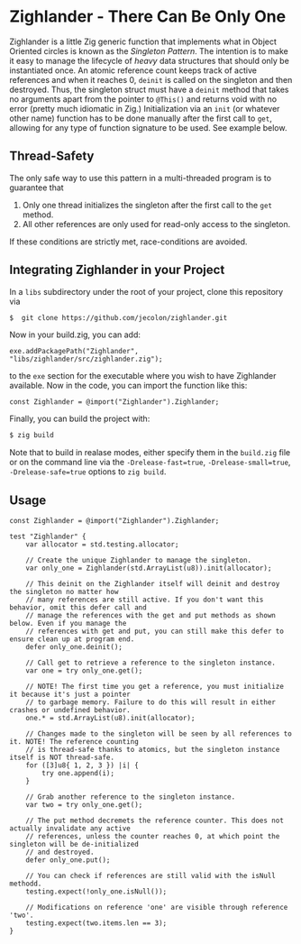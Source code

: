 # Zighlander - There Can Be Only One
Zighlander is a little Zig generic function that implements what in Object Oriented circles is
known as the *Singleton Pattern*. The intention is to make it easy to manage the lifecycle of *heavy* 
data structures that should only be instantiated once. An atomic reference count keeps track of 
active references and when it reaches 0, `deinit` is called on the singleton and then destroyed.
Thus, the singleton struct must have a `deinit` method that takes no arguments apart from the pointer
to `@This()` and returns void with no error (pretty much idiomatic in Zig.) Initialization via an 
`init` (or whatever other name) function has to be done manually after the first call to `get`, 
allowing for any type of function signature to be used. See example below.

## Thread-Safety
The only safe way to use this pattern in a multi-threaded program is to guarantee that

1. Only one thread initializes the singleton after the first call to the `get` method.
2. All other references are only used for read-only access to the singleton.

If these conditions are strictly met, race-conditions are avoided.

## Integrating Zighlander in your Project
In a `libs` subdirectory under the root of your project, clone this repository via

```sh
$  git clone https://github.com/jecolon/zighlander.git
```

Now in your build.zig, you can add:

```zig
exe.addPackagePath("Zighlander", "libs/zighlander/src/zighlander.zig");
```

to the `exe` section for the executable where you wish to have Zighlander available. Now in the code, you
can import the function like this:

```zig
const Zighlander = @import("Zighlander").Zighlander;
```

Finally, you can build the project with:

```sh
$ zig build
```

Note that to build in realase modes, either specify them in the `build.zig` file or on the command line
via the `-Drelease-fast=true`, `-Drelease-small=true`, `-Drelease-safe=true` options to `zig build`.

## Usage
```zig
const Zighlander = @import("Zighlander").Zighlander;

test "Zighlander" {
    var allocator = std.testing.allocator;

    // Create the unique Zighlander to manage the singleton.
    var only_one = Zighlander(std.ArrayList(u8)).init(allocator);

    // This deinit on the Zighlander itself will deinit and destroy the singleton no matter how 
    // many references are still active. If you don't want this behavior, omit this defer call and 
    // manage the references with the get and put methods as shown below. Even if you manage the 
    // references with get and put, you can still make this defer to ensure clean up at program end.
    defer only_one.deinit();

    // Call get to retrieve a reference to the singleton instance.
    var one = try only_one.get();

    // NOTE! The first time you get a reference, you must initialize it because it's just a pointer
    // to garbage memory. Failure to do this will result in either crashes or undefined behavior.
    one.* = std.ArrayList(u8).init(allocator);

    // Changes made to the singleton will be seen by all references to it. NOTE! The reference counting
    // is thread-safe thanks to atomics, but the singleton instance itself is NOT thread-safe.
    for ([3]u8{ 1, 2, 3 }) |i| {
        try one.append(i);
    }

    // Grab another reference to the singleton instance.
    var two = try only_one.get();

    // The put method decremets the reference counter. This does not actually invalidate any active 
    // references, unless the counter reaches 0, at which point the singleton will be de-initialized 
    // and destroyed. 
    defer only_one.put();

    // You can check if references are still valid with the isNull methodd.
    testing.expect(!only_one.isNull());

    // Modifications on reference 'one' are visible through reference 'two'.
    testing.expect(two.items.len == 3);
}
```
